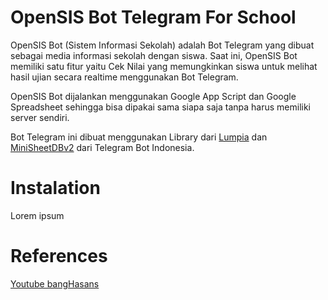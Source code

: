 # OpenSIS Bot Telegram For School
OpenSIS Bot (Sistem Informasi Sekolah) adalah Bot Telegram yang dibuat sebagai media informasi sekolah dengan siswa. Saat ini, OpenSIS Bot memiliki satu fitur yaitu Cek Nilai yang memungkinkan siswa untuk melihat hasil ujian secara realtime menggunakan Bot Telegram. 

OpenSIS Bot dijalankan menggunakan Google App Script dan Google Spreadsheet sehingga bisa dipakai sama siapa saja tanpa harus memiliki server sendiri. 

Bot Telegram ini dibuat menggunakan Library dari <a href="https://lumpia.js.org/docs/materi/halo-lumpia/">Lumpia</a> dan <a href="https://github.com/telegrambotindonesia/miniSheetDBv2">MiniSheetDBv2</a> dari Telegram Bot Indonesia. 


# Instalation 
Lorem ipsum

# References 

<a href="https://www.youtube.com/c/bangHasans">Youtube bangHasans</a>


